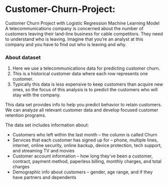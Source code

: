 # Customer-Churn-Project:
Customer Churn Project with Logistic Regression Machine Learning Model
A telecommunications company is concerned about the number of customers leaving their land-line business for cable competitors. They need to understand who is leaving. Imagine that you’re an analyst at this company and you have to find out who is leaving and why.

### About dataset
1. Here we use a telecommunications data for predicting customer churn. 
2. This is a historical customer data where each row represents one customer. 
3. Typically this data is less expensive to keep customers than acquire new ones, so the focus of this analysis is to predict the customers who will stay with the company. 

This data set provides info to help you predict behavior to retain customers. We can analyze all relevant customer data and develop focused customer retention programs.


The data set includes information about:

- Customers who left within the last month – the column is called Churn
- Services that each customer has signed up for – phone, multiple lines, internet, online security, online backup, device protection, tech support, and streaming TV and movies
- Customer account information – how long they’ve been a customer, contract, payment method, paperless billing, monthly charges, and total charges
- Demographic info about customers – gender, age range, and if they have partners and dependents
